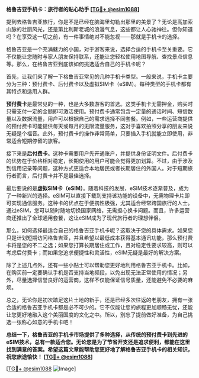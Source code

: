 **格鲁吉亚手机卡：旅行者的贴心助手 [[TG💪+ @esim1088](https://t.me/s/esim1088)]**

提到去格鲁吉亚旅行，你是不是已经在脑海里勾勒出那里的美景了？无论是高加索山脉的壮丽风光，还是第比利斯老城的浪漫气息，这些都让人心驰神往。但你知道吗？在享受这一切之前，有一件事情绝对不能忽视——那就是手机卡的选择。

格鲁吉亚是一个充满魅力的小国，对于游客来说，选择合适的手机卡至关重要。它不仅能让您随时与家人朋友保持联系，还能让您轻松使用地图导航、查找景点信息等。那么，在格鲁吉亚到底该如何挑选适合自己的手机卡呢？

首先，让我们来了解一下格鲁吉亚常见的几种手机卡类型。一般来说，手机卡主要分为三种：预付费卡、后付费卡以及虚拟SIM卡（eSIM）。每种类型的手机卡都有其特点和适用人群。

**预付费卡**是最常见的一种，也是大多数游客的首选。这类手机卡无需押金，购买时只需支付一定的金额即可激活使用。预付费卡通常包含一定量的通话时间、短信数量以及数据流量，用户可以根据自己的需求选择不同套餐。例如，一些运营商提供的预付费卡可能提供每天或每月的无限流量服务，这对于喜欢拍照分享的朋友来说无疑是个福音。此外，预付费卡的操作非常简单，只要插入手机就能立即使用，非常适合短期停留的旅客。

接下来是**后付费卡**。这种卡需要用户先开通账户，并提供身份证明文件。后付费卡的优势在于价格相对稳定，长期使用的用户可能会觉得更加划算。不过，由于涉及到信用记录等问题，这种方式更适合本地居民或者长期居住的外国人。对于短期旅行者而言，后付费卡并不是最佳选择。

最后要说的是**虚拟SIM卡（eSIM）**。随着科技的发展，eSIM技术逐渐普及，成为了一种新兴的选择。eSIM可以直接下载到支持该功能的设备中，无需物理卡片即可实现通信服务。这种卡的优点在于便携性极强，尤其适合经常跨国旅行的人士。通过eSIM，您可以随时随地切换国家网络，无需担心换卡问题。而且，许多运营商还推出了全球通用套餐，这让eSIM成为了现代旅行者的理想伴侣。

那么，如何选择最适合自己的格鲁吉亚手机卡呢？这取决于您的具体需求。如果您只是计划短期访问格鲁吉亚，并且希望以最低成本获得基本通讯功能，那么预付费卡将是您的不二之选；如果您打算长期居住或工作，且对稳定性要求较高，则可以考虑后付费卡；而如果您追求便捷性和灵活性，eSIM无疑是最好的解决方案。

除了上述几点外，还有一些小贴士可以帮助您更好地利用格鲁吉亚手机卡。比如，在购买前一定要确认手机是否支持当地频段，以免出现无法正常使用的情况；另外，尽量选择信誉良好的运营商，这样不仅能保证信号质量，还能避免不必要的麻烦。

总之，无论你是初次踏足这片土地的新手，还是已经多次往返的老朋友，拥有一张合适的格鲁吉亚手机卡都是必不可少的。它不仅能让您的旅程更加顺畅无忧，还能让您更好地融入这个美丽国度的文化之中。所以，别忘了提前做好准备，为自己挑选一张称心如意的手机卡吧！

**总结一下，格鲁吉亚的手机卡市场提供了多种选择，从传统的预付费卡到先进的eSIM技术，总有一款适合您。无论您是为了节省开支还是追求便利，都能在这里找到满意的答案。希望这篇文章能帮助您更好地了解格鲁吉亚手机卡的相关知识，祝您旅途愉快！ [[TG💪+ @esim1088](https://t.me/s/esim1088)]**

[[TG💪+ @esim1088](https://t.me/s/esim1088) ![Image](https://i.postimg.cc/4NQfJmqS/Snipaste-2025-05-13-00-14-12.png)]